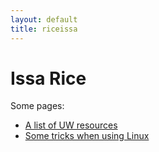 ```yaml
---
layout: default
title: riceissa
---
```


# Issa Rice

Some pages:

- [A list of UW resources](/uw/resources.html)
- [Some tricks when using Linux](/computing/tricks.html)
